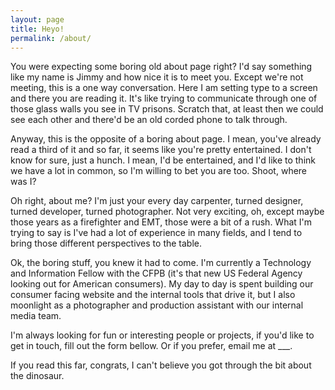 ```yaml
---
layout: page
title: Heyo!
permalink: /about/
---
```


You were expecting some boring old about page right? I'd say something like my name is Jimmy and how nice it is to meet you. Except we're not meeting, this is a one way conversation. Here I am setting type to a screen and there you are reading it. It's like trying to communicate through one of those glass walls you see in TV prisons. Scratch that, at least then we could see each other and there'd be an old corded phone to talk through.

Anyway, this is the opposite of a boring about page. I mean, you've already read a third of it and so far, it seems like you're pretty entertained. I don't know for sure, just a hunch. I mean, I'd be entertained, and I'd like to think we have a lot in common, so I'm willing to bet you are too. Shoot, where was I?

Oh right, about me? I'm just your every day carpenter, turned designer, turned developer, turned photographer. Not very exciting, oh, except maybe those years as a firefighter and EMT, those were a bit of a rush. What I'm trying to say is I've had a lot of experience in many fields, and I tend to bring those different perspectives to the table.

Ok, the boring stuff, you knew it had to come. I'm currently a Technology and Information Fellow with the CFPB (it's that new US Federal Agency looking out for American consumers). My day to day is spent building our consumer facing website and the internal tools that drive it, but I also moonlight as a photographer and production assistant with our internal media team.

I'm always looking for fun or interesting people or projects, if you'd like to get in touch, fill out the form bellow. Or if you prefer, email me at ___.

If you read this far, congrats, I can't believe you got through the bit about the dinosaur.
